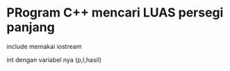 # PRogram C++ mencari LUAS persegi panjang

include memakai iostream

int dengan variabel nya (p,l,hasil)
